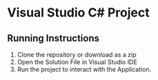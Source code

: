 # Visual Studio  C# Project
## Running Instructions
1. Clone the repository or download as a zip
2. Open the Solution File in Visual Studio IDE
3. Run the project to interact with the Application.
